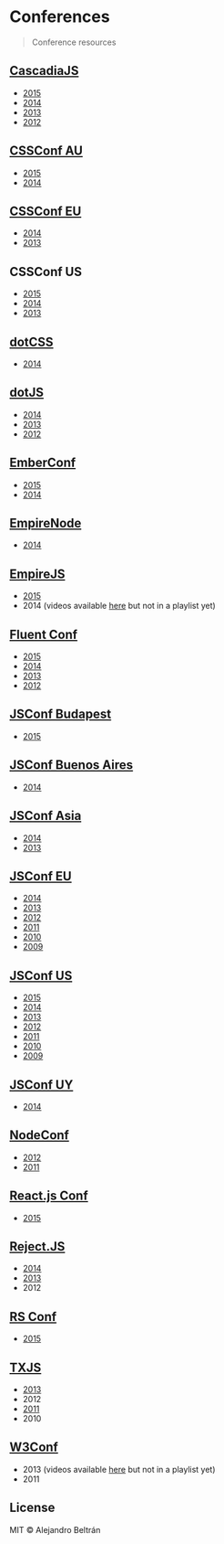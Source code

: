 # Conferences

> Conference resources

## [CascadiaJS](http://cascadiajs.com/)

* [2015](https://www.youtube.com/playlist?list=PLLiioAbFTbKNpjG_yNpNfhAmQ9KsxFzX7)
* [2014](https://www.youtube.com/playlist?list=PLLiioAbFTbKMoXtKtyj_3eCfzD-eT05gl)
* [2013](https://www.youtube.com/playlist?list=PLLiioAbFTbKP9CxF9Fu4_NQteU_v9wkA3)
* [2012](https://www.youtube.com/playlist?list=PLLiioAbFTbKMtmUbLWDzpUzayRLC5s2NZ)

## [CSSConf AU](http://cssconf.com.au/)

* [2015](https://www.youtube.com/playlist?list=PLZriQCloF6GDjyRxP60LBR73Ldd7soGOz)
* [2014](https://www.youtube.com/playlist?list=PLZriQCloF6GDEOUPK7tlaWAtJhPW21ZDF)

## [CSSConf EU](http://cssconf.eu/)

* [2014](https://www.youtube.com/playlist?list=PL37ZVnwpeshHAnqFlTxhd0MIXWjLBbM3R)
* [2013](https://www.youtube.com/playlist?list=PL37ZVnwpeshGi0vwS7HNUvsj8_vcNzQZk)

## CSSConf US

* [2015](https://www.youtube.com/playlist?list=PLlgxAbM67lYIuwXLa66mXjjls3LtuM3Ff)
* [2014](https://www.youtube.com/playlist?list=PL37ZVnwpeshH_e3YNmABDup81_1I7rCnC)
* [2013](https://www.youtube.com/playlist?list=PL37ZVnwpeshGqKQRb4-G3Dn40QH7quwBY)

## [dotCSS](http://www.dotcss.io/)

* [2014](https://www.youtube.com/playlist?list=PLMW8Xq7bXrG5B_oW-EX8AuLDG0BCwouis)

## [dotJS](http://www.dotjs.io/)

* [2014](https://www.youtube.com/playlist?list=PLMW8Xq7bXrG4bTkovexbhgrcD8BVyHmiS)
* [2013](https://www.youtube.com/playlist?list=PLMW8Xq7bXrG486Mh95hKjiXRdci60zUlL)
* [2012](https://www.youtube.com/playlist?list=PLMW8Xq7bXrG77SV1VAAiAciRyq3VSC2Gq)

## [EmberConf](http://emberconf.com/)

* [2015](https://www.youtube.com/playlist?list=PLE7tQUdRKcyacwiUPs0CjPYt6tJub4xXU)
* [2014](https://www.youtube.com/playlist?list=PLE7tQUdRKcyaOyfBnAndJxQ9PNVmKva0d)

## [EmpireNode](http://empirenode.org/)

* [2014](https://www.youtube.com/playlist?list=PL31ehRjJCA6Fh_l4jd-0neUKLUDwycZK8)

## [EmpireJS](http://empirejs.org/)

* [2015](https://www.youtube.com/playlist?list=PLVj1OpNaoqO31S0bFq7h73JsJR6ECoRED)
* 2014 (videos available [here](https://www.youtube.com/user/EmpireJS/videos) but not in a playlist yet)

## [Fluent Conf](http://fluentconf.com/)

* [2015](https://www.youtube.com/playlist?list=PL055Epbe6d5ZqIHE7NA5f6Iq_bZNjuWvS)
* [2014](https://www.youtube.com/playlist?list=PL055Epbe6d5bab7rZ3i83OtMmD-d9uq2K)
* [2013](https://www.youtube.com/playlist?list=PL055Epbe6d5avZGXwE5u039VQq_oQFgrc)
* [2012](https://www.youtube.com/playlist?list=PL75AC4484E6866741)

## [JSConf Budapest](http://jsconfbp.com/)

* [2015](https://www.youtube.com/playlist?list=PLFZ5NyC0xHDaaTy6tY9p0C0jd_rRRl5Zm)

## [JSConf Buenos Aires](https://www.jsconfar.com/)

* [2014](https://www.youtube.com/watch?v=I4VkZ5H9PE8)

## [JSConf Asia](http://jsconf.asia/)

* [2014](https://www.youtube.com/playlist?list=PL37ZVnwpeshE_Um4wU9fSn6xB5VB_61R-)
* [2013](https://www.youtube.com/playlist?list=PL37ZVnwpeshHQ1_r4DyrIqonICtMg3ol_)

## [JSConf EU](http://jsconf.eu/)

* [2014](https://www.youtube.com/playlist?list=PL37ZVnwpeshGPw2RfUGNQbPsU_WGpi05J)
* [2013](https://www.youtube.com/playlist?list=PL37ZVnwpeshFs1inQbgYpun1pLsTXXQ-_)
* [2012](https://www.youtube.com/playlist?list=PL37ZVnwpeshF-i8_6tDZU4543HrHXp8EL)
* [2011](https://www.youtube.com/playlist?list=PL37ZVnwpeshEVYiRemhMII6ORJmsJuqP7)
* [2010](https://www.youtube.com/playlist?list=PL37ZVnwpeshHnZ3hH3RYFD_rgSGSCcim5)
* [2009](https://www.youtube.com/playlist?list=PL37ZVnwpeshGNXb77ObNUbvax-VQ_DWJe)

## [JSConf US](http://jsconf.us/)

* [2015](https://www.youtube.com/playlist?list=PL37ZVnwpeshEkVjFZlLm1krvx0mPYPOoq)
* [2014](https://www.youtube.com/playlist?list=PL37ZVnwpeshFXOP2lqCUykYPXYNsK_fgN)
* [2013](https://www.youtube.com/playlist?list=PL37ZVnwpeshF7AHpbZt33aW0brYJyNftx)
* [2012](https://www.youtube.com/playlist?list=PL37ZVnwpeshHLGexQN3yT1617FekYdgN0)
* [2011](https://www.youtube.com/playlist?list=PL37ZVnwpeshGoyAz6XzjKtlgp9XrjVry_)
* [2010](https://www.youtube.com/playlist?list=PL37ZVnwpeshGsKh3UoENa6Z6weLA9V8bW)
* [2009](https://www.youtube.com/playlist?list=PL37ZVnwpeshG3BtM8BM1M9BXIriD6IEND)

## [JSConf UY](https://jsconf.uy/)

* [2014](https://www.youtube.com/playlist?list=PLleHIBVx1SeRTGjxTsWrJJHN1Ehx5wHUz)

## [NodeConf](http://nodeconf.com/)

* [2012](http://lanyrd.com/2012/nodeconf/coverage/)
* [2011](https://www.youtube.com/playlist?list=PL37ZVnwpeshHfMdifGs4ed2sXgbCtVD_c)

## [React.js Conf](http://conf.reactjs.com/)

* [2015](https://www.youtube.com/playlist?list=PLb0IAmt7-GS1cbw4qonlQztYV1TAW0sCr)

## [Reject.JS](http://rejectjs.org/)

* [2014](https://www.youtube.com/playlist?list=PL37ZVnwpeshF8Sr8JZNFU6boKMmod9YBw)
* [2013](https://www.youtube.com/playlist?list=PL37ZVnwpeshGLrMTDPV12z7KmjrXsOeHT)
* 2012

## [RS Conf](http://conf.rollingscopes.com/)

* [2015](https://www.youtube.com/playlist?list=PLe--kalBDwjgrOqRSbJrJd-o7M3-KlOff)

## [TXJS](https://2015.texasjavascript.com/)

* [2013](http://lanyrd.com/2013/txjs/coverage/)
* 2012
* [2011](http://lanyrd.com/2011/txjs/coverage/)
* 2010

## [W3Conf](http://www.w3.org/conf/)

* 2013 (videos available [here](https://www.youtube.com/user/W3Conf/videos) but not in a playlist yet)
* 2011

## License

MIT © Alejandro Beltrán
